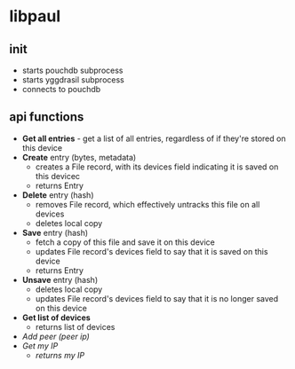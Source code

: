 # libpaul

## init

- starts pouchdb subprocess
- starts yggdrasil subprocess
- connects to pouchdb

## api functions

- **Get all entries** - get a list of all entries, regardless of if they're stored on this device
- **Create** entry (bytes, metadata)
  - creates a File record, with its devices field indicating it is saved on this devicec
  - returns Entry
- **Delete** entry (hash)
  - removes File record, which effectively untracks this file on all devices
  - deletes local copy
- **Save** entry (hash)
  - fetch a copy of this file and save it on this device
  - updates File record's devices field to say that it is saved on this device
  - returns Entry
- **Unsave** entry (hash)
  - deletes local copy
  - updates File record's devices field to say that it is no longer saved on this device
- **Get list of devices**
  - returns list of devices
- _Add peer (peer ip)_
- _Get my IP_
  - _returns my IP_
